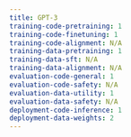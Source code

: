 ```yaml
---
title: GPT-3
training-code-pretraining: 1
training-code-finetuning: 1
training-code-alignment: N/A
training-data-pretraining: 1
training-data-sft: N/A
training-data-alignment: N/A
evaluation-code-general: 1
evaluation-code-safety: N/A
evaluation-data-utility: 1
evaluation-data-safety: N/A
deployment-code-inference: 1
deployment-data-weights: 2
---
```

